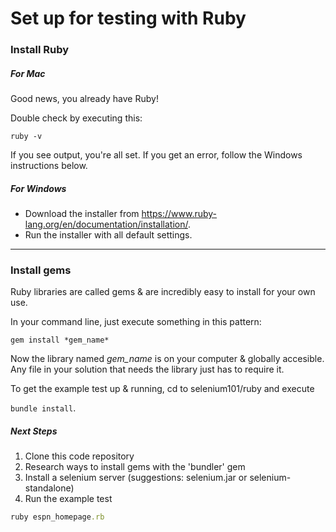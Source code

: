 # Set up for testing with Ruby

### Install Ruby

##### For Mac

Good news, you already have Ruby!

Double check by executing this:
```
ruby -v
```

If you see output, you're all set.
If you get an error, follow the Windows instructions below.

##### For Windows 

- Download the installer from https://www.ruby-lang.org/en/documentation/installation/.
- Run the installer with all default settings.

----------------------------

### Install gems

Ruby libraries are called gems & are incredibly easy to install for your own use.

In your command line, just execute something in this pattern:

`gem install *gem_name*`

Now the library named *gem_name* is on your computer & globally accesible. Any file in your solution that needs the library just has to require it.

To get the example test up & running, cd to selenium101/ruby and execute

`bundle install`.

##### Next Steps

1. Clone this code repository
2. Research ways to install gems with the 'bundler' gem
3. Install a selenium server (suggestions: selenium.jar or selenium-standalone)
4. Run the example test
``` ruby
ruby espn_homepage.rb
```
